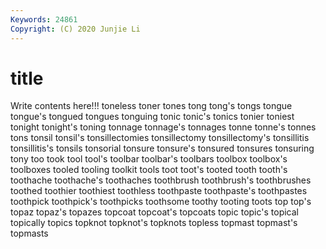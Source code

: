 ```yaml
---
Keywords: 24861
Copyright: (C) 2020 Junjie Li
---
```


# title

Write contents here!!!
toneless 
toner
tones 
tong 
tong's 
tongs 
tongue 
tongue's 
tongued 
tongues 
tonguing 
tonic
tonic's 
tonics 
tonier 
toniest 
tonight 
tonight's 
toning 
tonnage 
tonnage's 
tonnages
tonne 
tonne's 
tonnes 
tons 
tonsil 
tonsil's 
tonsillectomies 
tonsillectomy 
tonsillectomy's 
tonsillitis
tonsillitis's 
tonsils 
tonsorial 
tonsure 
tonsure's 
tonsured 
tonsures 
tonsuring 
tony 
too
took 
tool 
tool's 
toolbar 
toolbar's 
toolbars 
toolbox 
toolbox's 
toolboxes 
tooled
tooling 
toolkit 
tools 
toot 
toot's 
tooted 
tooth 
tooth's 
toothache 
toothache's
toothaches 
toothbrush 
toothbrush's 
toothbrushes 
toothed 
toothier 
toothiest 
toothless 
toothpaste 
toothpaste's
toothpastes 
toothpick 
toothpick's 
toothpicks 
toothsome 
toothy 
tooting 
toots 
top 
top's
topaz 
topaz's 
topazes 
topcoat 
topcoat's 
topcoats 
topic 
topic's 
topical 
topically
topics 
topknot 
topknot's 
topknots 
topless 
topmast 
topmast's 
topmasts 
